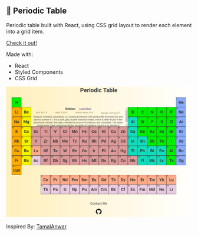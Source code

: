 ## :memo: Periodic Table 

Periodic table built with React, using CSS grid layout to render each element into a grid item. 

[Check it out!](https://emwp-periodic-table.netlify.com "Periodic Table")


Made with:
- React
- Styled Components
- CSS Grid

![Periodic Table](/src/imgs/screenshot.png)


Inspired By: [TamalAnwar](https://github.com/TamalAnwar/periodic-table)

